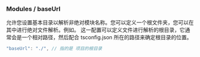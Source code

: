 ### Modules / baseUrl

允许您设置基本目录以解析非绝对模块名称。您可以定义一个根文件夹，您可以在其中进行绝对文件解析。例如。
这一配置可以定义文件进行解析的根目录，它通常会是一个相对路径，然后配合 tsconfig.json 所在的路径来确定根目录的位置。

```js
"baseUrl": "./", // 指的是 项目的根目录
```
